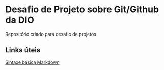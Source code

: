 # Desafio de Projeto sobre Git/Github da DIO
Repositório criado para desafio de projetos

## Links úteis
[Sintaxe básica Markdown](https://www.markdownguide.org/basic-syntax/)
